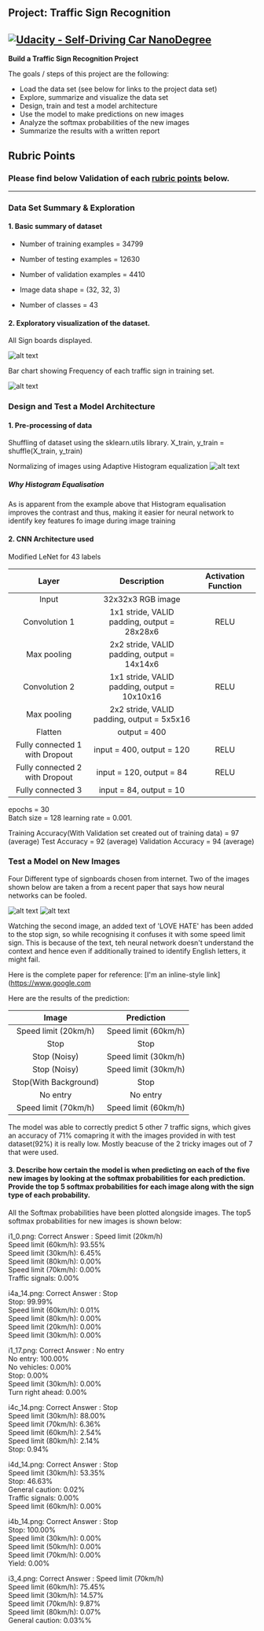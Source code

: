 ## Project: Traffic Sign Recognition
[![Udacity - Self-Driving Car NanoDegree](https://s3.amazonaws.com/udacity-sdc/github/shield-carnd.svg)](http://www.udacity.com/drive)
---

**Build a Traffic Sign Recognition Project**

The goals / steps of this project are the following:
* Load the data set (see below for links to the project data set)
* Explore, summarize and visualize the data set
* Design, train and test a model architecture
* Use the model to make predictions on new images
* Analyze the softmax probabilities of the new images
* Summarize the results with a written report


[//]: # (Image References)

[image1]: ./vis/dataset.png "Visualization 1"
[image2]: ./vis/Traffic_sign_frequency.png "Visualization 2"
[image3]: ./new_test_images/i1_0.png "Traffic Sign 1"
[image4]: ./new_test_images/i1_17.png "Traffic Sign 2"
[image5]: ./new_test_images/i3_4.png "Traffic Sign 2"
[image6]: ./new_test_images/i4a_14.png "Traffic Sign 2"
[image7]: ./new_test_images/i4b_14.png "Traffic Sign 2"
[image8]: ./new_test_images/i4c_14.png "Traffic Sign 2"
[image9]: ./new_test_images/i4d_14.png "Traffic Sign 2"
[image10]: ./vis/histEq.png "Histogram Equalisation Results"
## Rubric Points
### Please find below Validation of each [rubric points](https://review.udacity.com/#!/rubrics/481/view) below.
---

### Data Set Summary & Exploration

#### 1. Basic summary of dataset 	

* Number of training examples = 34799
* Number of testing examples = 12630
* Number of validation examples = 4410

* Image data shape = (32, 32, 3)

* Number of classes = 43

#### 2. Exploratory visualization of the dataset.

All Sign boards displayed.

![alt text][image1]

Bar chart showing Frequency of each traffic sign in training set.

![alt text][image2]

### Design and Test a Model Architecture

#### 1. Pre-processing of data
Shuffling of dataset using the sklearn.utils library.
X_train, y_train = shuffle(X_train, y_train)

Normalizing of images using Adaptive Histogram equalization
![alt text][image10]
##### Why Histogram Equalisation

As is apparent from the example above that Histogram equalisation improves the contrast and thus, making it easier for neural network to identify key features fo image during image training

#### 2. CNN Architecture used
Modified LeNet for 43 labels


| Layer         		|     Description	        					                | Activation Function |
|:---------------------:|:---------------------------------------------:|:-------------------:|
| Input         		| 32x32x3 RGB image   							|
| Convolution 1     	| 1x1 stride, VALID padding, output = 28x28x6 	|	RELU					|											
| Max pooling	      	| 2x2 stride, VALID padding, output = 14x14x6   |
| Convolution 2  	    | 1x1 stride, VALID padding, output = 10x10x16  | RELU					|												
| Max pooling	      	| 2x2 stride, VALID padding, output = 5x5x16    |
| Flatten				| output = 400									|
| Fully connected	1	with Dropout| input = 400, output = 120       	            | RELU					|												
| Fully connected	2	with Dropout| input = 120, output = 84       	            | RELU					|												
| Fully connected	3	| input = 84, output = 10       	            |


epochs = 30  
Batch size = 128 
learning rate = 0.001.

Training Accuracy(With Validation set created out of training data) = 97 (average)
Test Accuracy = 92 (average)
Validation Accuracy = 94 (average)

### Test a Model on New Images

Four Different type of signboards chosen from internet. Two of the images shown below are taken a from a recent paper that says how neural networks can be fooled.

![alt text][image8]
![alt text][image9] 

Watching the second image, an added text of 'LOVE HATE' has been added to the stop sign, so while recognising it confuses it with some speed limit sign. This is because of the text, teh neural network doesn't understand the context and hence even if additionally trained to identify English letters, it might fail.

Here is the complete paper for reference: [I'm an inline-style link](https://www.google.com 

Here are the results of the prediction:

| Image			        |     Prediction	        					|
|:---------------------:|:---------------------------------------------:|
| Speed limit (20km/h)       		| Speed limit (60km/h) 									|
| Stop    			  | Stop 										|
| Stop (Noisy)				| Speed limit (30km/h)			|
| Stop (Noisy)				| Speed limit (30km/h)		 |
| Stop(With Background)    			  | Stop 										|
| No entry				| No entry										|
| Speed limit (70km/h)	| Speed limit (60km/h)							|

The model was able to correctly predict 5 other 7 traffic signs, which gives an accuracy of 71% comapring it with the images provided in with test dataset(92%) it is really low. Mostly beacuse of the 2 tricky images out of 7 that were used.
 

#### 3. Describe how certain the model is when predicting on each of the five new images by looking at the softmax probabilities for each prediction. Provide the top 5 softmax probabilities for each image along with the sign type of each probability. 

All the Softmax probabilities have been plotted alongside images.
The top5 softmax probabilities for new images is shown below:

i1_0.png: Correct Answer : Speed limit (20km/h)  
Speed limit (60km/h): 93.55%  
Speed limit (30km/h): 6.45%  
Speed limit (80km/h): 0.00%  
Speed limit (70km/h): 0.00%  
Traffic signals: 0.00%  


i4a_14.png: Correct Answer : Stop  
Stop: 99.99%  
Speed limit (60km/h): 0.01%  
Speed limit (80km/h): 0.00%  
Speed limit (20km/h): 0.00%  
Speed limit (30km/h): 0.00%  


i1_17.png: Correct Answer : No entry  
No entry: 100.00%  
No vehicles: 0.00%  
Stop: 0.00%  
Speed limit (30km/h): 0.00%  
Turn right ahead: 0.00%  


i4c_14.png: Correct Answer : Stop  
Speed limit (30km/h): 88.00%  
Speed limit (70km/h): 6.36%  
Speed limit (60km/h): 2.54%  
Speed limit (80km/h): 2.14%  
Stop: 0.94%  


i4d_14.png: Correct Answer : Stop  
Speed limit (30km/h): 53.35%  
Stop: 46.63%  
General caution: 0.02%  
Traffic signals: 0.00%  
Speed limit (60km/h): 0.00%  

i4b_14.png: Correct Answer : Stop  
Stop: 100.00%  
Speed limit (30km/h): 0.00%  
Speed limit (50km/h): 0.00%  
Speed limit (70km/h): 0.00%  
Yield: 0.00%  


i3_4.png: Correct Answer : Speed limit (70km/h)  
Speed limit (60km/h): 75.45%  
Speed limit (30km/h): 14.57%  
Speed limit (70km/h): 9.87%  
Speed limit (80km/h): 0.07%  
General caution: 0.03%%    

